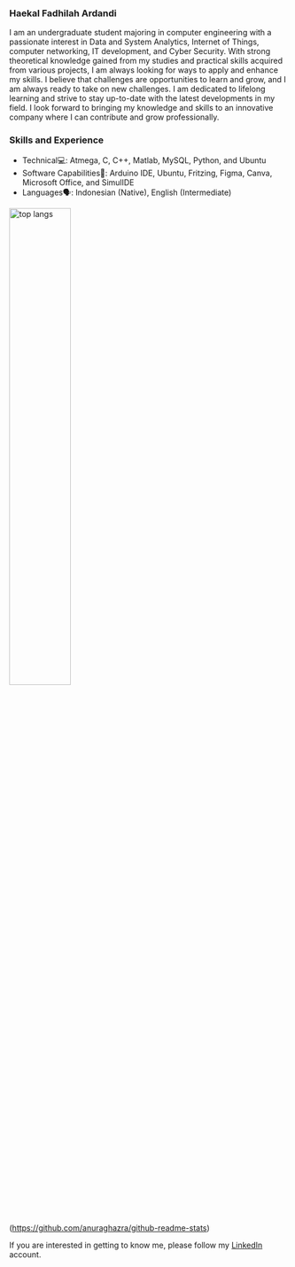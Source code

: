 ### **Haekal Fadhilah Ardandi**<br>

I am an undergraduate student majoring in computer engineering with a passionate interest in Data and System Analytics, Internet of Things, computer networking, IT development, and Cyber Security. With strong theoretical knowledge gained from my studies and practical skills acquired from various projects, I am always looking for ways to apply and enhance my skills. I believe that challenges are opportunities to learn and grow, and I am always ready to take on new challenges. I am dedicated to lifelong learning and strive to stay up-to-date with the latest developments in my field. I look forward to bringing my knowledge and skills to an innovative company where I can contribute and grow professionally.

### **Skills and Experience**<br>
* Technical💻: Atmega, C, C++, Matlab, MySQL, Python, and Ubuntu
* Software Capabilities📀:  Arduino IDE, Ubuntu, Fritzing, Figma, Canva, Microsoft Office, and SimulIDE
* Languages🗣️:  Indonesian (Native), English (Intermediate)

<img alt="top langs" width="47%" src="https://github-readme-stats.vercel.app/api/top-langs/?username=haekal214&layout=compant"/> (https://github.com/anuraghazra/github-readme-stats)

If you are interested in getting to know me, please follow my [LinkedIn](https://www.linkedin.com/in/haekalfadhilah/) account.
